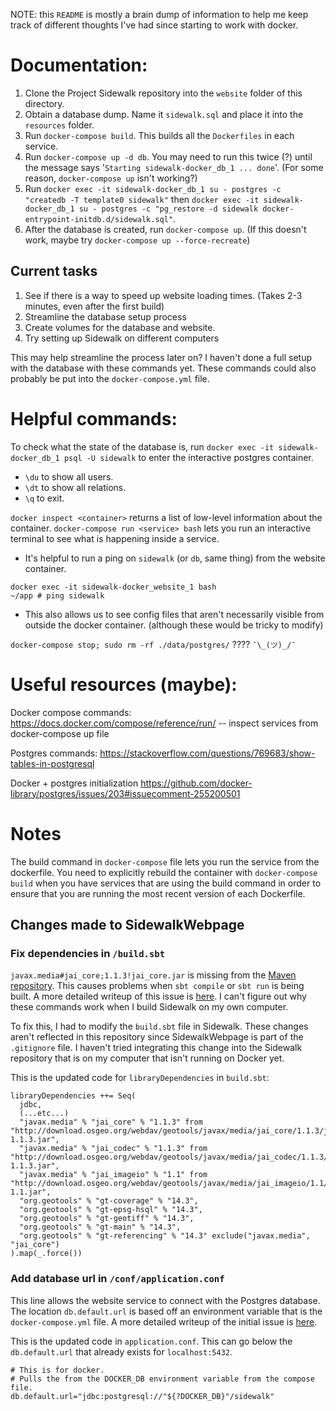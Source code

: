 NOTE: this `README` is mostly a brain dump of information to help me keep track of different thoughts I've had since starting to work with docker.

# Documentation:
1. Clone the Project Sidewalk repository into the `website` folder of this directory.
2. Obtain a database dump. Name it `sidewalk.sql` and place it into the `resources` folder.
3. Run `docker-compose build`. This builds all the `Dockerfiles` in each service.
4. Run `docker-compose up -d db`. You may need to run this twice (?) until the message says '`Starting sidewalk-docker_db_1 ... done`'. (For some reason, `docker-compose up` isn't working?)
5. Run `docker exec -it sidewalk-docker_db_1 su - postgres -c "createdb -T template0 sidewalk"` then `docker exec -it sidewalk-docker_db_1 su - postgres -c "pg_restore -d sidewalk docker-entrypoint-initdb.d/sidewalk.sql"`. 
6. After the database is created, run `docker-compose up`. (If this doesn't work, maybe try `docker-compose up --force-recreate`)

## Current tasks
1. See if there is a way to speed up website loading times. (Takes 2-3 minutes, even after the first build)
2. Streamline the database setup process
3. Create volumes for the database and website.
4. Try setting up Sidewalk on different computers

This may help streamline the process later on? I haven't done a full setup with the database with these commands yet.
These commands could also probably be put into the `docker-compose.yml` file.

# Helpful commands:
To check what the state of the database is, run `docker exec -it sidewalk-docker_db_1 psql -U sidewalk` to enter the interactive postgres container.
- `\du` to show all users.
- `\dt` to show all relations.
- `\q` to exit. 

`docker inspect <container>` returns a list of low-level information about the container.
`docker-compose run <service> bash` lets you run an interactive terminal to see what is happening inside a service. 
- It's helpful to run a ping on `sidewalk` (or `db`, same thing) from the website container.
```
docker exec -it sidewalk-docker_website_1 bash
~/app # ping sidewalk
```
- This also allows us to see config files that aren't necessarily visible from outside the docker container. (although these would be tricky to modify)

`docker-compose stop; sudo rm -rf ./data/postgres/` ????  `¯\_(ツ)_/¯`


# Useful resources (maybe):
Docker compose commands:
https://docs.docker.com/compose/reference/run/ -- inspect services from docker-compose up file

Postgres commands: 
https://stackoverflow.com/questions/769683/show-tables-in-postgresql

Docker + postgres initialization
https://github.com/docker-library/postgres/issues/203#issuecomment-255200501

# Notes
The build command in `docker-compose` file lets you run the service from the dockerfile. You need to explicitly rebuild the container with `docker-compose build` when you have services that are using the build command in order to ensure that you are running the most recent version of each Dockerfile.

## Changes made to SidewalkWebpage
### Fix dependencies in `/build.sbt`
`javax.media#jai_core;1.1.3!jai_core.jar` is missing from the [Maven repository](http://repo1.maven.org/maven2/javax/media/jai_core/1.1.3/). This causes problems when `sbt compile` or `sbt run` is being built. A more detailed writeup of this issue is [here](https://github.com/aileenzeng/sidewalk-docker/issues/5). I can't figure out why these commands work when I build Sidewalk on my own computer. 

To fix this, I had to modify the `build.sbt` file in Sidewalk. These changes aren't reflected in this repository since SidewalkWebpage is part of the `.gitignore` file. I haven't tried integrating this change into the Sidewalk repository that is on my computer that isn't running on Docker yet.

This is the updated code for `libraryDependencies` in `build.sbt`:
```
libraryDependencies ++= Seq(
  jdbc,
  (...etc...)
  "javax.media" % "jai_core" % "1.1.3" from "http://download.osgeo.org/webdav/geotools/javax/media/jai_core/1.1.3/jai_core-1.1.3.jar",
  "javax.media" % "jai_codec" % "1.1.3" from "http://download.osgeo.org/webdav/geotools/javax/media/jai_codec/1.1.3/jai_codec-1.1.3.jar",
  "javax.media" % "jai_imageio" % "1.1" from "http://download.osgeo.org/webdav/geotools/javax/media/jai_imageio/1.1/jai_imageio-1.1.jar",
  "org.geotools" % "gt-coverage" % "14.3",
  "org.geotools" % "gt-epsg-hsql" % "14.3",
  "org.geotools" % "gt-geotiff" % "14.3",
  "org.geotools" % "gt-main" % "14.3",
  "org.geotools" % "gt-referencing" % "14.3" exclude("javax.media", "jai_core")
).map(_.force())
```

### Add database url in `/conf/application.conf`
This line allows the website service to connect with the Postgres database. The location `db.default.url` is based off an environment variable that is the `docker-compose.yml` file. A more detailed writeup of the initial issue is [here](https://github.com/aileenzeng/sidewalk-docker/issues/8). 

This is the updated code in `application.conf`. This can go below the `db.default.url` that already exists for `localhost:5432`. 

```
# This is for docker.
# Pulls the from the DOCKER_DB environment variable from the compose file.
db.default.url="jdbc:postgresql://"${?DOCKER_DB}"/sidewalk"
```
